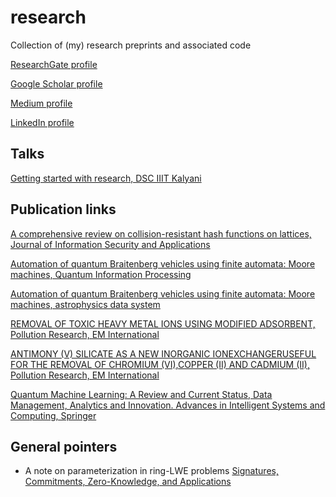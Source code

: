 # research
Collection of (my) research preprints and associated code

[ResearchGate profile](https://www.researchgate.net/profile/Nimish_Mishra)

[Google Scholar profile](https://scholar.google.com/citations?user=LWFyS-gAAAAJ&hl=en&authuser=1)

[Medium profile](https://medium.com/@neelam.nimish)

[LinkedIn profile](https://www.linkedin.com/in/nimish-mishra-2ab313106/)

## Talks

[Getting started with research, DSC IIIT Kalyani](https://youtu.be/e2EY_3GA9-A?t=773)

## Publication links

[A comprehensive review on collision-resistant hash functions on lattices, Journal of Information Security and Applications](https://www.sciencedirect.com/science/article/abs/pii/S2214212621000296)

[Automation of quantum Braitenberg vehicles using finite automata: Moore machines, Quantum Information Processing](https://link.springer.com/article/10.1007/s11128-019-2512-2)

[Automation of quantum Braitenberg vehicles using finite automata: Moore machines, astrophysics data system](https://ui.adsabs.harvard.edu/abs/2019QuIP...19...17M/abstract)

[REMOVAL OF TOXIC HEAVY METAL IONS USING MODIFIED ADSORBENT, Pollution Research, EM International](http://www.envirobiotechjournals.com/article_abstract.php?aid=8650&iid=248&jid=4)

[ANTIMONY (V) SILICATE AS A NEW INORGANIC IONEXCHANGERUSEFUL FOR THE REMOVAL OF CHROMIUM (VI),COPPER (II) AND CADMIUM (II), Pollution Research, EM International](http://www.envirobiotechjournals.com/article_abstract.php?aid=8207&iid=239&jid=4)

[Quantum Machine Learning: A Review and Current Status, Data Management, Analytics and Innovation. Advances in Intelligent Systems and Computing, Springer](https://link.springer.com/chapter/10.1007%2F978-981-15-5619-7_8)

## General pointers

- A note on parameterization in ring-LWE problems [Signatures, Commitments, Zero-Knowledge, and Applications](https://www.youtube.com/watch?v=N5nKGtugxYY&t=30s) 
